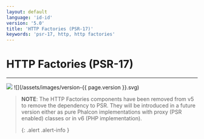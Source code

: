 ```yaml
---
layout: default
language: 'id-id'
version: '5.0'
title: 'HTTP Factories (PSR-17)'
keywords: 'psr-17, http, http factories'
---
```


# HTTP Factories (PSR-17)
- - -
![](/assets/images/document-status-stable-success.svg) ![](/assets/images/version-{{ page.version }}.svg)

> **NOTE**: The HTTP Factories components have been removed from v5 to remove the dependency to PSR. They will be introduced in a future version either as pure Phalcon implementations with proxy (PSR enabled) classes or in v6 (PHP implementation). 
> 
> {: .alert .alert-info }
